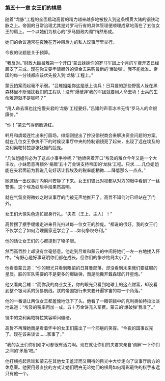 ### **第五十一章 女王们的棋局**

随着“龙脉”工程的全面启动高哲的精力越来越多地被投入到这条横贯大陆的钢铁动脉之上。帝国的日常治理尤其是对罗马行省的具体管理便顺理成章地落在了五位女王的肩上。一个以她们为核心的“罗马摄政内阁”悄然形成。

她们的会议通常在夜晚在万神殿后方的私人议事厅里举行。

今夜的议题是关于预算。

“我反对。”财政大臣吕雉第一个开口“蒙云妹妹你的罗马军团上个月的军费开支已经超支了三成。现在你又要申请额外的资金去采购最新的‘爆破弹’。我不能批准。帝国的每一分钱都应该优先投入到‘龙脉’工程上。”

蒙云拍案而起毫不示弱。“吕雉姐姐你这是纸上谈兵！日耳曼的那些野蛮人躲在黑森林里不断骚扰我们的工程队！没有‘爆破弹’我的军团就要用人命去填！士兵的生命难道就不是钱吗？”

“用人命去填也比拖慢夫君的‘龙脉’工程要好。”吕雉的声音冰冷无情“罗马人的命很廉价。”

“你！”蒙云气得俏脸通红。

韩月和虞姬连忙出来打圆场，绯烟则提出了抄没偷税商会来解决资金问题的方案。就在几位女王争执不下的时候议事厅中央的特制铜镜亮了起来，出现了远在埃及的克利奥帕特拉那张妩媚的脸庞。

“几位姐姐何必为了这点小事争吵呢？”她娇笑着开口“埃及的粮仓今年又是一个大丰收。小妹愿意再额外‘捐赠’五十万金饼支持帝国的‘龙脉’工程。只求……几位姐姐能在夫君面前为我说几句好话让我埃及的税率能稍微……降低那么一点点。”

她这话一出议事厅内瞬间安静了下来。女王们彼此对视都从对方的眼中看到了一丝警惕。这个埃及妖后手段果然高明。

就在气氛变得微妙之时议事厅的门被无声地推开了。高哲不知何时已经站在了门外。

女王们大惊失色连忙起身行礼。“夫君（王上、主人）！”

高哲摆了摆手缓缓走进来目光扫过每一位女王的脸庞。“都说的很好。我的女王们不仅学会了如何治理国家还学会了……如何争权夺利。”

他的话让女王们的心都提到了嗓子眼。

然而高哲脸上却没有丝毫怒意。他走到吕雉和蒙云的中间将她们一左一右地搂入怀中。“有野心是好事证明你们都在成长。但你们的争吵格局太小了。”

他看着蒙云道：“你的眼光只看到眼前的日耳曼部落，却没看到未来我们要征服的星辰。朕的军队需要的不是更多的爆破弹，而是能撕开戴森球的歼星炮。”

他又看向吕雉：“而你我的商业女王，你的眼光只看到地球上的这点财富，却没看到整个银河系的贸易航线。朕的帝国银行未来要开遍宇宙的每一个角落。”

他的一番话让两位女王都羞愧地低下了头。他看了一眼铜镜中的克利奥帕特拉淡淡地说道：“埃及的税率再加一成。五十万金饼充入军费。蒙云的‘爆破弹’我准了。”

镜中的克利奥帕特拉笑容瞬间僵硬。

高哲不再理她而是看着怀中的女王们露出了一个邪魅的笑容。“今夜的国事议完了。现在该来谈谈……家事了。”

“我的女王们你们刚才可都很有活力啊。现在就让你们的夫君来亲自‘调解’一下你们之间的‘矛盾’吧。”

他打横抱起吕雉和蒙云在其他女王羞涩而又期待的目光中大步走向了议事厅后方的休息室。他要用最直接的方式让她们明白无论她们的棋局如何精彩最终的棋手永远只有他一个。